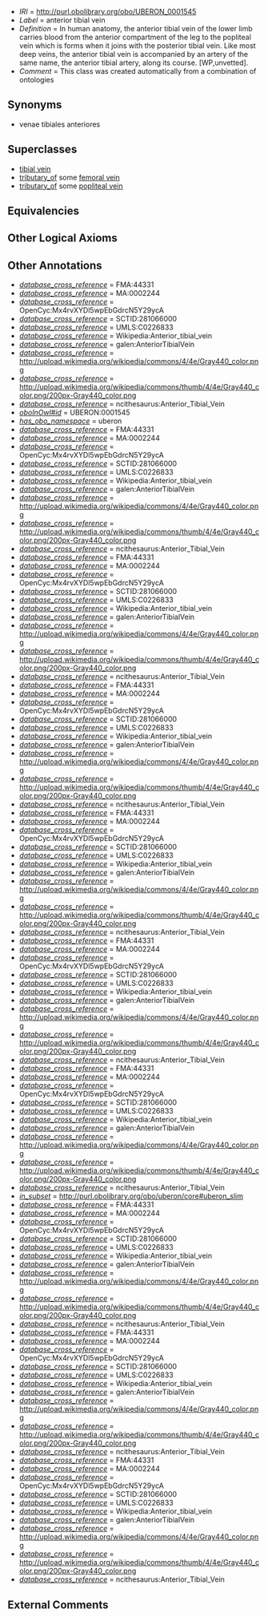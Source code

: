  * *IRI* = http://purl.obolibrary.org/obo/UBERON_0001545
 * *Label* = anterior tibial vein
 * *Definition* = In human anatomy, the anterior tibial vein of the lower limb carries blood from the anterior compartment of the leg to the popliteal vein which is forms when it joins with the posterior tibial vein. Like most deep veins, the anterior tibial vein is accompanied by an artery of the same name, the anterior tibial artery, along its course. [WP,unvetted].
 * *Comment* = This class was created automatically from a combination of ontologies

## Synonyms

 * venae tibiales anteriores

## Superclasses

 * [tibial vein](../../UBERON/70/UBERON_0010370.md)
 * [tributary_of](../../core#tributary/of/core#tributary_of.md) some [femoral vein](../../UBERON/61/UBERON_0001361.md)
 * [tributary_of](../../core#tributary/of/core#tributary_of.md) some [popliteal vein](../../UBERON/44/UBERON_0001544.md)

## Equivalencies


## Other Logical Axioms


## Other Annotations

 * *[database_cross_reference](../../ef/oboInOwl#hasDbXref.md)* = FMA:44331
 * *[database_cross_reference](../../ef/oboInOwl#hasDbXref.md)* = MA:0002244
 * *[database_cross_reference](../../ef/oboInOwl#hasDbXref.md)* = OpenCyc:Mx4rvXYDl5wpEbGdrcN5Y29ycA
 * *[database_cross_reference](../../ef/oboInOwl#hasDbXref.md)* = SCTID:281066000
 * *[database_cross_reference](../../ef/oboInOwl#hasDbXref.md)* = UMLS:C0226833
 * *[database_cross_reference](../../ef/oboInOwl#hasDbXref.md)* = Wikipedia:Anterior_tibial_vein
 * *[database_cross_reference](../../ef/oboInOwl#hasDbXref.md)* = galen:AnteriorTibialVein
 * *[database_cross_reference](../../ef/oboInOwl#hasDbXref.md)* = http://upload.wikimedia.org/wikipedia/commons/4/4e/Gray440_color.png
 * *[database_cross_reference](../../ef/oboInOwl#hasDbXref.md)* = http://upload.wikimedia.org/wikipedia/commons/thumb/4/4e/Gray440_color.png/200px-Gray440_color.png
 * *[database_cross_reference](../../ef/oboInOwl#hasDbXref.md)* = ncithesaurus:Anterior_Tibial_Vein
 * *[oboInOwl#id](../../id/oboInOwl#id.md)* = UBERON:0001545
 * *[has_obo_namespace](../../ce/oboInOwl#hasOBONamespace.md)* = uberon
 * *[database_cross_reference](../../ef/oboInOwl#hasDbXref.md)* = FMA:44331
 * *[database_cross_reference](../../ef/oboInOwl#hasDbXref.md)* = MA:0002244
 * *[database_cross_reference](../../ef/oboInOwl#hasDbXref.md)* = OpenCyc:Mx4rvXYDl5wpEbGdrcN5Y29ycA
 * *[database_cross_reference](../../ef/oboInOwl#hasDbXref.md)* = SCTID:281066000
 * *[database_cross_reference](../../ef/oboInOwl#hasDbXref.md)* = UMLS:C0226833
 * *[database_cross_reference](../../ef/oboInOwl#hasDbXref.md)* = Wikipedia:Anterior_tibial_vein
 * *[database_cross_reference](../../ef/oboInOwl#hasDbXref.md)* = galen:AnteriorTibialVein
 * *[database_cross_reference](../../ef/oboInOwl#hasDbXref.md)* = http://upload.wikimedia.org/wikipedia/commons/4/4e/Gray440_color.png
 * *[database_cross_reference](../../ef/oboInOwl#hasDbXref.md)* = http://upload.wikimedia.org/wikipedia/commons/thumb/4/4e/Gray440_color.png/200px-Gray440_color.png
 * *[database_cross_reference](../../ef/oboInOwl#hasDbXref.md)* = ncithesaurus:Anterior_Tibial_Vein
 * *[database_cross_reference](../../ef/oboInOwl#hasDbXref.md)* = FMA:44331
 * *[database_cross_reference](../../ef/oboInOwl#hasDbXref.md)* = MA:0002244
 * *[database_cross_reference](../../ef/oboInOwl#hasDbXref.md)* = OpenCyc:Mx4rvXYDl5wpEbGdrcN5Y29ycA
 * *[database_cross_reference](../../ef/oboInOwl#hasDbXref.md)* = SCTID:281066000
 * *[database_cross_reference](../../ef/oboInOwl#hasDbXref.md)* = UMLS:C0226833
 * *[database_cross_reference](../../ef/oboInOwl#hasDbXref.md)* = Wikipedia:Anterior_tibial_vein
 * *[database_cross_reference](../../ef/oboInOwl#hasDbXref.md)* = galen:AnteriorTibialVein
 * *[database_cross_reference](../../ef/oboInOwl#hasDbXref.md)* = http://upload.wikimedia.org/wikipedia/commons/4/4e/Gray440_color.png
 * *[database_cross_reference](../../ef/oboInOwl#hasDbXref.md)* = http://upload.wikimedia.org/wikipedia/commons/thumb/4/4e/Gray440_color.png/200px-Gray440_color.png
 * *[database_cross_reference](../../ef/oboInOwl#hasDbXref.md)* = ncithesaurus:Anterior_Tibial_Vein
 * *[database_cross_reference](../../ef/oboInOwl#hasDbXref.md)* = FMA:44331
 * *[database_cross_reference](../../ef/oboInOwl#hasDbXref.md)* = MA:0002244
 * *[database_cross_reference](../../ef/oboInOwl#hasDbXref.md)* = OpenCyc:Mx4rvXYDl5wpEbGdrcN5Y29ycA
 * *[database_cross_reference](../../ef/oboInOwl#hasDbXref.md)* = SCTID:281066000
 * *[database_cross_reference](../../ef/oboInOwl#hasDbXref.md)* = UMLS:C0226833
 * *[database_cross_reference](../../ef/oboInOwl#hasDbXref.md)* = Wikipedia:Anterior_tibial_vein
 * *[database_cross_reference](../../ef/oboInOwl#hasDbXref.md)* = galen:AnteriorTibialVein
 * *[database_cross_reference](../../ef/oboInOwl#hasDbXref.md)* = http://upload.wikimedia.org/wikipedia/commons/4/4e/Gray440_color.png
 * *[database_cross_reference](../../ef/oboInOwl#hasDbXref.md)* = http://upload.wikimedia.org/wikipedia/commons/thumb/4/4e/Gray440_color.png/200px-Gray440_color.png
 * *[database_cross_reference](../../ef/oboInOwl#hasDbXref.md)* = ncithesaurus:Anterior_Tibial_Vein
 * *[database_cross_reference](../../ef/oboInOwl#hasDbXref.md)* = FMA:44331
 * *[database_cross_reference](../../ef/oboInOwl#hasDbXref.md)* = MA:0002244
 * *[database_cross_reference](../../ef/oboInOwl#hasDbXref.md)* = OpenCyc:Mx4rvXYDl5wpEbGdrcN5Y29ycA
 * *[database_cross_reference](../../ef/oboInOwl#hasDbXref.md)* = SCTID:281066000
 * *[database_cross_reference](../../ef/oboInOwl#hasDbXref.md)* = UMLS:C0226833
 * *[database_cross_reference](../../ef/oboInOwl#hasDbXref.md)* = Wikipedia:Anterior_tibial_vein
 * *[database_cross_reference](../../ef/oboInOwl#hasDbXref.md)* = galen:AnteriorTibialVein
 * *[database_cross_reference](../../ef/oboInOwl#hasDbXref.md)* = http://upload.wikimedia.org/wikipedia/commons/4/4e/Gray440_color.png
 * *[database_cross_reference](../../ef/oboInOwl#hasDbXref.md)* = http://upload.wikimedia.org/wikipedia/commons/thumb/4/4e/Gray440_color.png/200px-Gray440_color.png
 * *[database_cross_reference](../../ef/oboInOwl#hasDbXref.md)* = ncithesaurus:Anterior_Tibial_Vein
 * *[database_cross_reference](../../ef/oboInOwl#hasDbXref.md)* = FMA:44331
 * *[database_cross_reference](../../ef/oboInOwl#hasDbXref.md)* = MA:0002244
 * *[database_cross_reference](../../ef/oboInOwl#hasDbXref.md)* = OpenCyc:Mx4rvXYDl5wpEbGdrcN5Y29ycA
 * *[database_cross_reference](../../ef/oboInOwl#hasDbXref.md)* = SCTID:281066000
 * *[database_cross_reference](../../ef/oboInOwl#hasDbXref.md)* = UMLS:C0226833
 * *[database_cross_reference](../../ef/oboInOwl#hasDbXref.md)* = Wikipedia:Anterior_tibial_vein
 * *[database_cross_reference](../../ef/oboInOwl#hasDbXref.md)* = galen:AnteriorTibialVein
 * *[database_cross_reference](../../ef/oboInOwl#hasDbXref.md)* = http://upload.wikimedia.org/wikipedia/commons/4/4e/Gray440_color.png
 * *[database_cross_reference](../../ef/oboInOwl#hasDbXref.md)* = http://upload.wikimedia.org/wikipedia/commons/thumb/4/4e/Gray440_color.png/200px-Gray440_color.png
 * *[database_cross_reference](../../ef/oboInOwl#hasDbXref.md)* = ncithesaurus:Anterior_Tibial_Vein
 * *[database_cross_reference](../../ef/oboInOwl#hasDbXref.md)* = FMA:44331
 * *[database_cross_reference](../../ef/oboInOwl#hasDbXref.md)* = MA:0002244
 * *[database_cross_reference](../../ef/oboInOwl#hasDbXref.md)* = OpenCyc:Mx4rvXYDl5wpEbGdrcN5Y29ycA
 * *[database_cross_reference](../../ef/oboInOwl#hasDbXref.md)* = SCTID:281066000
 * *[database_cross_reference](../../ef/oboInOwl#hasDbXref.md)* = UMLS:C0226833
 * *[database_cross_reference](../../ef/oboInOwl#hasDbXref.md)* = Wikipedia:Anterior_tibial_vein
 * *[database_cross_reference](../../ef/oboInOwl#hasDbXref.md)* = galen:AnteriorTibialVein
 * *[database_cross_reference](../../ef/oboInOwl#hasDbXref.md)* = http://upload.wikimedia.org/wikipedia/commons/4/4e/Gray440_color.png
 * *[database_cross_reference](../../ef/oboInOwl#hasDbXref.md)* = http://upload.wikimedia.org/wikipedia/commons/thumb/4/4e/Gray440_color.png/200px-Gray440_color.png
 * *[database_cross_reference](../../ef/oboInOwl#hasDbXref.md)* = ncithesaurus:Anterior_Tibial_Vein
 * *[in_subset](../../et/oboInOwl#inSubset.md)* = http://purl.obolibrary.org/obo/uberon/core#uberon_slim
 * *[database_cross_reference](../../ef/oboInOwl#hasDbXref.md)* = FMA:44331
 * *[database_cross_reference](../../ef/oboInOwl#hasDbXref.md)* = MA:0002244
 * *[database_cross_reference](../../ef/oboInOwl#hasDbXref.md)* = OpenCyc:Mx4rvXYDl5wpEbGdrcN5Y29ycA
 * *[database_cross_reference](../../ef/oboInOwl#hasDbXref.md)* = SCTID:281066000
 * *[database_cross_reference](../../ef/oboInOwl#hasDbXref.md)* = UMLS:C0226833
 * *[database_cross_reference](../../ef/oboInOwl#hasDbXref.md)* = Wikipedia:Anterior_tibial_vein
 * *[database_cross_reference](../../ef/oboInOwl#hasDbXref.md)* = galen:AnteriorTibialVein
 * *[database_cross_reference](../../ef/oboInOwl#hasDbXref.md)* = http://upload.wikimedia.org/wikipedia/commons/4/4e/Gray440_color.png
 * *[database_cross_reference](../../ef/oboInOwl#hasDbXref.md)* = http://upload.wikimedia.org/wikipedia/commons/thumb/4/4e/Gray440_color.png/200px-Gray440_color.png
 * *[database_cross_reference](../../ef/oboInOwl#hasDbXref.md)* = ncithesaurus:Anterior_Tibial_Vein
 * *[database_cross_reference](../../ef/oboInOwl#hasDbXref.md)* = FMA:44331
 * *[database_cross_reference](../../ef/oboInOwl#hasDbXref.md)* = MA:0002244
 * *[database_cross_reference](../../ef/oboInOwl#hasDbXref.md)* = OpenCyc:Mx4rvXYDl5wpEbGdrcN5Y29ycA
 * *[database_cross_reference](../../ef/oboInOwl#hasDbXref.md)* = SCTID:281066000
 * *[database_cross_reference](../../ef/oboInOwl#hasDbXref.md)* = UMLS:C0226833
 * *[database_cross_reference](../../ef/oboInOwl#hasDbXref.md)* = Wikipedia:Anterior_tibial_vein
 * *[database_cross_reference](../../ef/oboInOwl#hasDbXref.md)* = galen:AnteriorTibialVein
 * *[database_cross_reference](../../ef/oboInOwl#hasDbXref.md)* = http://upload.wikimedia.org/wikipedia/commons/4/4e/Gray440_color.png
 * *[database_cross_reference](../../ef/oboInOwl#hasDbXref.md)* = http://upload.wikimedia.org/wikipedia/commons/thumb/4/4e/Gray440_color.png/200px-Gray440_color.png
 * *[database_cross_reference](../../ef/oboInOwl#hasDbXref.md)* = ncithesaurus:Anterior_Tibial_Vein
 * *[database_cross_reference](../../ef/oboInOwl#hasDbXref.md)* = FMA:44331
 * *[database_cross_reference](../../ef/oboInOwl#hasDbXref.md)* = MA:0002244
 * *[database_cross_reference](../../ef/oboInOwl#hasDbXref.md)* = OpenCyc:Mx4rvXYDl5wpEbGdrcN5Y29ycA
 * *[database_cross_reference](../../ef/oboInOwl#hasDbXref.md)* = SCTID:281066000
 * *[database_cross_reference](../../ef/oboInOwl#hasDbXref.md)* = UMLS:C0226833
 * *[database_cross_reference](../../ef/oboInOwl#hasDbXref.md)* = Wikipedia:Anterior_tibial_vein
 * *[database_cross_reference](../../ef/oboInOwl#hasDbXref.md)* = galen:AnteriorTibialVein
 * *[database_cross_reference](../../ef/oboInOwl#hasDbXref.md)* = http://upload.wikimedia.org/wikipedia/commons/4/4e/Gray440_color.png
 * *[database_cross_reference](../../ef/oboInOwl#hasDbXref.md)* = http://upload.wikimedia.org/wikipedia/commons/thumb/4/4e/Gray440_color.png/200px-Gray440_color.png
 * *[database_cross_reference](../../ef/oboInOwl#hasDbXref.md)* = ncithesaurus:Anterior_Tibial_Vein

## External Comments

